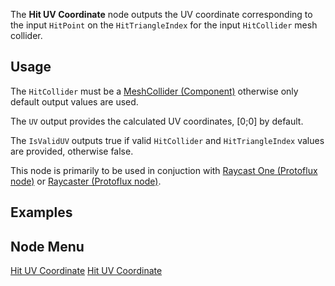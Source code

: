<languages></languages> <translate>

The **Hit UV Coordinate** node outputs the UV coordinate corresponding
to the input `HitPoint` on the `HitTriangleIndex` for the input
`HitCollider` mesh collider.

## Usage

The `HitCollider` must be a [MeshCollider
(Component)](MeshCollider_(Component) "wikilink") otherwise only default
output values are used.

The `UV` output provides the calculated UV coordinates, \[0;0\] by
default.

The `IsValidUV` outputs true if valid `HitCollider` and
`HitTriangleIndex` values are provided, otherwise false.

This node is primarily to be used in conjuction with [Raycast One
(Protoflux node)](Raycast_One_(Protoflux_node) "wikilink") or [Raycaster
(Protoflux node)](Raycaster_(Protoflux_node) "wikilink").

## Examples

## Node Menu

</translate>

[Hit UV Coordinate](Category:Protoflux{{#translation:}} "wikilink") [Hit
UV Coordinate](Category:Protoflux:Physics{{#translation:}} "wikilink")